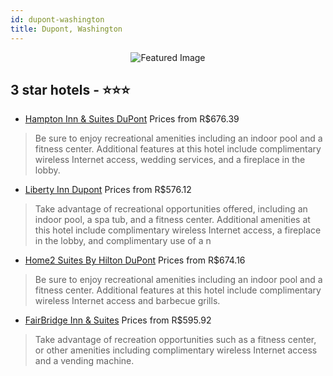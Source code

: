 ```yaml
---
id: dupont-washington
title: Dupont, Washington
---
```


<center><img src="https://i.travelapi.com/hotels/6000000/5320000/5315900/5315812/157c8905_z.jpg" alt="Featured Image" /></center>


##  3 star hotels - ⭐️⭐️⭐️

-    [Hampton Inn & Suites DuPont](https://us.hurb.com/hotels/dupont/hampton-inn-suites-dupont-JNP-JP999587?cmp=18055) Prices from R$676.39
   > Be sure to enjoy recreational amenities including an indoor pool and a fitness center. Additional features at this hotel include complimentary wireless Internet access, wedding services, and a fireplace in the lobby.
-    [Liberty Inn Dupont](https://us.hurb.com/hotels/dupont/liberty-inn-dupont-JNP-JP531240?cmp=18055) Prices from R$576.12
   > Take advantage of recreational opportunities offered, including an indoor pool, a spa tub, and a fitness center. Additional amenities at this hotel include complimentary wireless Internet access, a fireplace in the lobby, and complimentary use of a n
-    [Home2 Suites By Hilton DuPont](https://us.hurb.com/hotels/dupont/home2-suites-by-hilton-dupont-JNP-JP01573N?cmp=18055) Prices from R$674.16
   > Be sure to enjoy recreational amenities including an indoor pool and a fitness center. Additional features at this hotel include complimentary wireless Internet access and barbecue grills.
-    [FairBridge Inn & Suites](https://us.hurb.com/hotels/dupont/fairbridge-inn-suites-JNP-JP143121?cmp=18055) Prices from R$595.92
   > Take advantage of recreation opportunities such as a fitness center, or other amenities including complimentary wireless Internet access and a vending machine.
